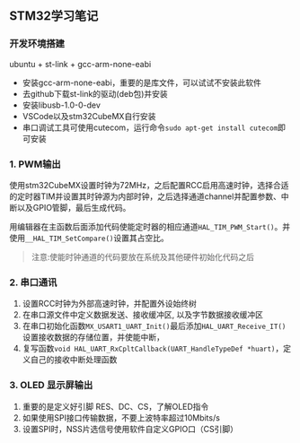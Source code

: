 ## STM32学习笔记

### 开发环境搭建

ubuntu + st-link + gcc-arm-none-eabi

* 安装gcc-arm-none-eabi，重要的是库文件，可以试试不安装此软件
* 去github下载st-link的驱动(deb包)并安装
* 安装libusb-1.0-0-dev
* VSCode以及stm32CubeMX自行安装
* 串口调试工具可使用cutecom，运行命令`sudo apt-get install cutecom`即可安装

### 1. PWM输出

使用stm32CubeMX设置时钟为72MHz，之后配置RCC启用高速时钟，选择合适的定时器TIM并设置其时钟源为内部时钟，之后选择通道channel并配置参数、中断以及GPIO管脚，最后生成代码。

用编辑器在主函数后面添加代码使能定时器的相应通道`HAL_TIM_PWM_Start()`。并使用`__HAL_TIM_SetCompare()`设置其占空比。

> 注意:使能时钟通道的代码要放在系统及其他硬件初始化代码之后

### 2. 串口通讯

1. 设置RCC时钟为外部高速时钟，并配置外设始终树
2. 在串口源文件中定义数据发送、接收缓冲区, 以及字节数据接收缓冲区
3. 在串口初始化函数`MX_USART1_UART_Init()`最后添加`HAL_UART_Receive_IT()`设置接收数据的存储位置，并使能中断，
4. 复写函数`void HAL_UART_RxCpltCallback(UART_HandleTypeDef *huart)`，定义自己的接收中断处理函数

### 3. OLED 显示屏输出

1. 重要的是定义好引脚 RES、DC、CS，了解OLED指令
2. 如果使用SPI接口传输数据，不要上波特率超过10Mbits/s
3. 设置SPI时，NSS片选信号使用软件自定义GPIO口（CS引脚）
